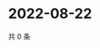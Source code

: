 # 2022-08-22

共 0 条

<!-- BEGIN WEIBO -->
<!-- 最后更新时间 Mon Aug 22 2022 07:01:10 GMT+0800 (China Standard Time) -->

<!-- END WEIBO -->
